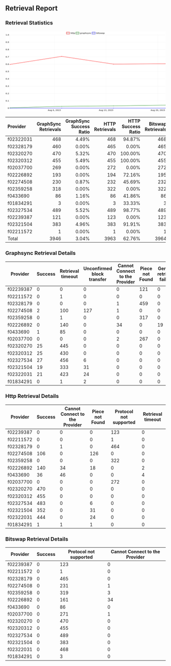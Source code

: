 ## Retrieval Report
### Retrieval Statistics
<img src="https://raw.githubusercontent.com/data-preservation-programs/filplus-checker-assets/main/filecoin-project/filecoin-plus-large-datasets/issues/2084/1692824253893.png"/>

| Provider  | GraphSync Retrievals | GraphSync Success Ratio | HTTP Retrievals | HTTP Success Ratio | Bitswap Retrievals | Bitswap Success Ratio |
| :-------- | -------------------: | ----------------------: | --------------: | -----------------: | -----------------: | --------------------: |
| f02322031 |                  468 |                   4.49% |             468 |             94.87% |                468 |                 0.00% |
| f02328179 |                  460 |                   0.00% |             465 |              0.00% |                465 |                 0.00% |
| f02320270 |                  470 |                   5.32% |             470 |            100.00% |                470 |                 0.00% |
| f02320312 |                  455 |                   5.49% |             455 |            100.00% |                455 |                 0.00% |
| f02037700 |                  269 |                   0.00% |             272 |              0.00% |                272 |                 0.00% |
| f02226892 |                  193 |                   0.00% |             194 |             72.16% |                195 |                 0.00% |
| f02274508 |                  230 |                   0.87% |             232 |             45.69% |                232 |                 0.00% |
| f02359258 |                  318 |                   0.00% |             322 |              0.00% |                322 |                 0.00% |
| f0433690  |                   86 |                   1.16% |              86 |             41.86% |                 86 |                 0.00% |
| f01834291 |                    3 |                   0.00% |               3 |             33.33% |                  3 |                 0.00% |
| f02327534 |                  489 |                   5.52% |             489 |             98.77% |                489 |                 0.00% |
| f02239387 |                  121 |                   0.00% |             123 |              0.00% |                123 |                 0.00% |
| f02321504 |                  383 |                   4.96% |             383 |             91.91% |                383 |                 0.00% |
| f02211572 |                    1 |                   0.00% |               1 |              0.00% |                  1 |                 0.00% |
| Total     |                 3946 |                   3.04% |            3963 |             62.76% |               3964 |                 0.00% |

### Graphsync Retrieval Details
| Provider  | Success | Retrieval timeout | Unconfirmed block transfer | Cannot Connect to the Provider | Piece not Found | General retrieval failure |
| --------- | ------- | ----------------- | -------------------------- | ------------------------------ | --------------- | ------------------------- |
| f02239387 | 0       | 0                 | 0                          | 0                              | 121             | 0                         |
| f02211572 | 0       | 1                 | 0                          | 0                              | 0               | 0                         |
| f02328179 | 0       | 0                 | 0                          | 1                              | 459             | 0                         |
| f02274508 | 2       | 100               | 127                        | 1                              | 0               | 0                         |
| f02359258 | 0       | 1                 | 0                          | 0                              | 317             | 0                         |
| f02226892 | 0       | 140               | 0                          | 34                             | 0               | 19                        |
| f0433690  | 1       | 85                | 0                          | 0                              | 0               | 0                         |
| f02037700 | 0       | 0                 | 0                          | 2                              | 267             | 0                         |
| f02320270 | 25      | 445               | 0                          | 0                              | 0               | 0                         |
| f02320312 | 25      | 430               | 0                          | 0                              | 0               | 0                         |
| f02327534 | 27      | 456               | 6                          | 0                              | 0               | 0                         |
| f02321504 | 19      | 333               | 31                         | 0                              | 0               | 0                         |
| f02322031 | 21      | 423               | 24                         | 0                              | 0               | 0                         |
| f01834291 | 0       | 1                 | 2                          | 0                              | 0               | 0                         |

### Http Retrieval Details
| Provider  | Success | Cannot Connect to the Provider | Piece not Found | Protocol not supported | Retrieval timeout |
| --------- | ------- | ------------------------------ | --------------- | ---------------------- | ----------------- |
| f02239387 | 0       | 0                              | 0               | 123                    | 0                 |
| f02211572 | 0       | 0                              | 0               | 1                      | 0                 |
| f02328179 | 0       | 1                              | 0               | 464                    | 0                 |
| f02274508 | 106     | 0                              | 126             | 0                      | 0                 |
| f02359258 | 0       | 0                              | 0               | 322                    | 0                 |
| f02226892 | 140     | 34                             | 18              | 0                      | 2                 |
| f0433690  | 36      | 46                             | 0               | 0                      | 4                 |
| f02037700 | 0       | 0                              | 0               | 272                    | 0                 |
| f02320270 | 470     | 0                              | 0               | 0                      | 0                 |
| f02320312 | 455     | 0                              | 0               | 0                      | 0                 |
| f02327534 | 483     | 0                              | 6               | 0                      | 0                 |
| f02321504 | 352     | 0                              | 31              | 0                      | 0                 |
| f02322031 | 444     | 0                              | 24              | 0                      | 0                 |
| f01834291 | 1       | 1                              | 1               | 0                      | 0                 |

### Bitswap Retrieval Details
| Provider  | Success | Protocol not supported | Cannot Connect to the Provider |
| --------- | ------- | ---------------------- | ------------------------------ |
| f02239387 | 0       | 123                    | 0                              |
| f02211572 | 0       | 1                      | 0                              |
| f02328179 | 0       | 465                    | 0                              |
| f02274508 | 0       | 231                    | 1                              |
| f02359258 | 0       | 319                    | 3                              |
| f02226892 | 0       | 161                    | 34                             |
| f0433690  | 0       | 86                     | 0                              |
| f02037700 | 0       | 271                    | 1                              |
| f02320270 | 0       | 470                    | 0                              |
| f02320312 | 0       | 455                    | 0                              |
| f02327534 | 0       | 489                    | 0                              |
| f02321504 | 0       | 383                    | 0                              |
| f02322031 | 0       | 468                    | 0                              |
| f01834291 | 0       | 3                      | 0                              |
